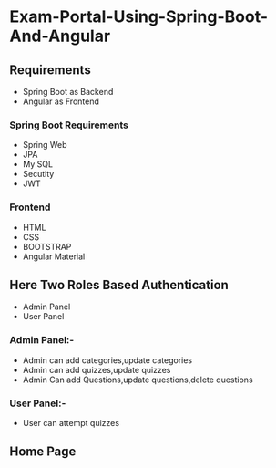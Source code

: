 # Exam-Portal-Using-Spring-Boot-And-Angular
## Requirements
* Spring Boot as Backend
* Angular as Frontend
### Spring Boot Requirements
* Spring Web
* JPA
* My SQL
* Secutity
* JWT
### Frontend
* HTML
* CSS
* BOOTSTRAP
* Angular Material

## Here Two Roles Based Authentication
* Admin Panel
* User Panel
### Admin Panel:-
* Admin can add categories,update categories
* Admin can add quizzes,update quizzes
* Admin Can add Questions,update questions,delete questions
### User Panel:-
* User can attempt quizzes

## Home Page
